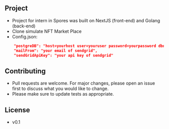 ## Project

- Project for intern in Spores was built on NextJS (front-end) and Golang (back-end)
- Clone simulate NFT Market Place
- Config.json:

```json
    "postgreDB": "host=yourhost user=youruser password=yourpassword dbname=yourdbname port=yourpost sslmode=disable TimeZone=Asia/Shanghai",
    "mailFrom": "your email of sendgrid",
    "sendGridApiKey": "your api key of sendgrid"
```

## Contributing

- Pull requests are welcome. For major changes, please open an issue first to discuss what you would like to change.
- Please make sure to update tests as appropriate.

## License

- v0.1
